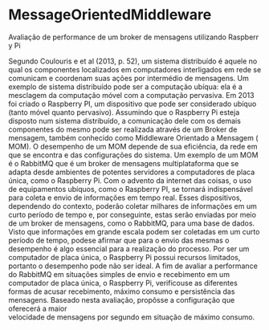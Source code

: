 # MessageOrientedMiddleware
Avaliação de performance de um broker de mensagens utilizando Raspberry Pi

Segundo Coulouris e et al (2013, p. 52), um sistema distribuído é
aquele no qual os componentes localizados em computadores interligados em rede se
comunicam e coordenam suas ações por intermédio de mensagens. Um exemplo de
sistema distribuído pode ser a computação ubíqua: ela é a mesclagem da computação
móvel com a computação pervasiva. Em 2013 foi criado o Raspberry PI, um dispositivo
que pode ser considerado ubíquo (tanto móvel quanto pervasivo). Assumindo que o
Raspberry Pi esteja disposto num sistema distribuído, a comunicação dele com os
demais componentes do mesmo pode ser realizada através de um Broker de
mensagem, também conhecido como Middleware Orientado a Mensagem (MOM).
O desempenho de um MOM depende de sua eficiência, da rede em
que se encontra e das configurações do sistema. Um exemplo de um MOM é o
RabbitMQ que é um broker de mensagens multiplataforma que se adapta desde
ambientes de potentes servidores a computadores de placa única, como o Raspberry
Pi.
Com o advento da internet das coisas, o uso de equipamentos
ubíquos, como o Raspberry PI, se tornará indispensável para coleta e envio de
informações em tempo real. Esses dispositivos, dependendo do contexto, poderão
coletar milhares de informações em um curto período de tempo e, por conseguinte,
estas serão enviadas por meio de um broker de mensagens, como o RabbitMQ, para
uma base de dados.
Visto que informações em grande escala podem ser coletadas em
um curto período de tempo, pode­se afirmar que para o envio das mesmas o
desempenho é algo essencial para a realização do processo. Por ser um computador
de placa única, o Raspberry Pi possui recursos limitados, portanto o desempenho pode
não ser ideal.
A fim de avaliar a performance do RabbitMQ em situações simples de
envio e recebimento em um computador de placa única, o Raspberry Pi, verificou­se as
diferentes formas de acusar recebimento, máximo consumo e persistência das
mensagens. Baseado nesta avaliação, propôs­se a configuração que oferecerá a maior
velocidade de mensagens por segundo em situação de máximo consumo.
